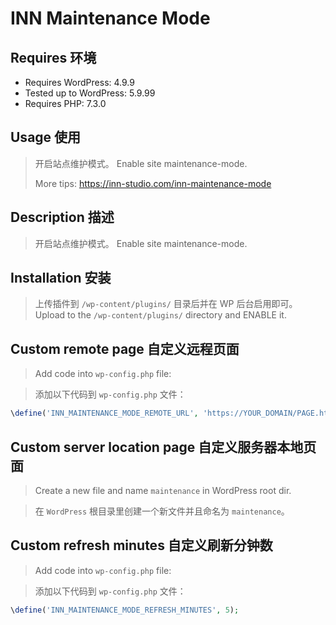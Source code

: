 # INN Maintenance Mode

## Requires 环境

* Requires WordPress: 4.9.9
* Tested up to WordPress: 5.9.99
* Requires PHP: 7.3.0

## Usage 使用

> 开启站点维护模式。
> Enable site maintenance-mode.
>
> More tips: https://inn-studio.com/inn-maintenance-mode

## Description 描述

> 开启站点维护模式。
> Enable site maintenance-mode.

## Installation 安装

> 上传插件到 `/wp-content/plugins/` 目录后并在 WP 后台启用即可。
> Upload to the `/wp-content/plugins/` directory and ENABLE it.

## Custom remote page 自定义远程页面

> Add code into `wp-config.php` file:

> 添加以下代码到 `wp-config.php` 文件：

```php
\define('INN_MAINTENANCE_MODE_REMOTE_URL', 'https://YOUR_DOMAIN/PAGE.html');
```

## Custom server location page 自定义服务器本地页面

> Create a new file and name `maintenance` in WordPress root dir.

> 在 `WordPress` 根目录里创建一个新文件并且命名为 `maintenance`。

## Custom refresh minutes 自定义刷新分钟数

> Add code into `wp-config.php` file:

> 添加以下代码到 `wp-config.php` 文件：

```php
\define('INN_MAINTENANCE_MODE_REFRESH_MINUTES', 5);
```
